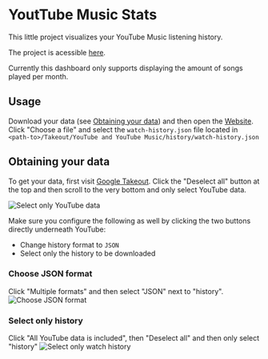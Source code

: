 # YoutTube Music Stats

This little project visualizes your YouTube Music listening history.

The project is acessible [here](https://woife5.github.io/yt-music-stats/).

Currently this dashboard only supports displaying the amount of songs played per month.

## Usage

Download your data (see [Obtaining your data](#obtaining-your-data)) and then open the [Website](https://woife5.github.io/yt-music-stats/). Click "Choose a file" and select the `watch-history.json` file located in `<path-to>/Takeout/YouTube and YouTube Music/history/watch-history.json`

## Obtaining your data

To get your data, first visit [Google Takeout](https://takeout.google.com). Click the "Deselect all" button at the top and then scroll to the very bottom and only select YouTube data.

![Select only YouTube data](https://i.ibb.co/kgSMbfR/choose-only-youtube.png)

Make sure you configure the following as well by clicking the two buttons directly underneath YouTube:

-   Change history format to `JSON`
-   Select only the history to be downloaded

### Choose JSON format

Click "Multiple formats" and then select "JSON" next to "history".
![Choose JSON format](https://i.ibb.co/1GbtW9v/choose-json-format.png)

### Select only history

Click "All YouTube data is included", then "Deselect all" and then only select "history"
![Select only watch history](https://i.ibb.co/5nkB6dV/choose-only-history.png)
